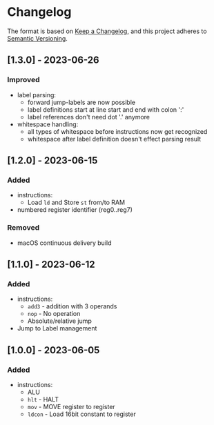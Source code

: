 # Changelog

The format is based on [Keep a Changelog](https://keepachangelog.com/en/1.0.0/),
and this project adheres to [Semantic Versioning](https://semver.org/spec/v2.0.0.html).

## [1.3.0] - 2023-06-26
### Improved
 - label parsing:
    - forward jump-labels are now possible
    - label definitions start at line start and end with colon ':'
    - label references don't need dot '.' anymore
 - whitespace handling:
    - all types of whitespace before instructions now get recognized
    - whitespace after label definition doesn't effect parsing result

## [1.2.0] - 2023-06-15
### Added
 - instructions:
    - Load `ld` and Store `st` from/to RAM
 - numbered register identifier (reg0..reg7)

### Removed
 - macOS continuous delivery build

## [1.1.0] - 2023-06-12
### Added
 - instructions:
    - `add3` - addition with 3 operands
    - `nop` - No operation
    - Absolute/relative jump
 - Jump to Label management

## [1.0.0] - 2023-06-05

### Added
 - instructions:
    - ALU
    - `hlt` - HALT
    - `mov` - MOVE register to register
    - `ldcon` - Load 16bit constant to register
